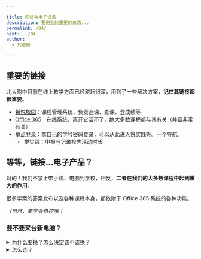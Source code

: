 ```yaml
---

title: 网络与电子设备
description: 要用到的重要的东西...
permalink: /04/
next: ../04
author:
  - 刘语辰

---
```


## 重要的链接

北大附中目前在线上教学方面已经耕耘很深，用到了一些解决方案，**记住其链接都很重要**。

- [希悦校园](https://bdfz.seiue.com)：课程管理系统，负责选课、查课、登成绩等
- [Office 365](https://office.com)：在线系统，离开它活不了，绝大多数课程都与其有关（并且非常有关）
- [单点登录](bdfz-cas.pkuschool.edu.cn)：拿自己的学号密码登录，可以从此进入悦实践等。一个导航。
  - 悦实践：申报与记录校内活动时长

## 等等，链接...电子产品？

对的！我们不禁止带手机、电脑到学校，相反，**二者在我们的大多数课程中起到重大的作用**。

很多学案的答案发布以及各种课程本身，都依附于 Office 365 系统的各种功能。

*（当然，要学会自控哦！*

### 要不要来台新电脑？

<details>
  <summary>为什么要换？怎么决定该不该换？</summary>

#### 因为：用的多？

对于想要换电脑的学生和家长而言，这个都蛮重要的。

在北大附中，电脑是一种很重要的东西；日常写文案（尤其是写作课）需要、上课很多情况下需要、技术课程几乎必须要、用于访问 O365 必须要。

可以这么说：

- 在北大附中，不带电脑，你活不下去的。

#### 因为：可能会影响学习？

这里的“影响学习”指的**不是电脑本身影响学习**，
是电脑的本身使用状况会影响你的学习状态和心情。
如果你的电脑用的很顺，就不会有相关"debuff"，而如果你的电脑不符合你的需要或者卡出翔抑或是屏幕垃圾，就会导致心情不好继而导致学习成绩下降。

强烈建议：至少这次不要吝啬为自己选择一个好用的笔记本电脑。

##### 哪种一定该换（满足任意一条即可）

- 机型距离发布 5 年以上
- 重量超过 2kg 的非游戏本
- 内存为 4G 及以下 或 只有机械盘 => 卡出翔（此时如预算较少则建议升级电脑配置）
- 正常工作续航不超过3个小时（的轻薄本、“全能本”）
- 键盘手感你无法忍受的
- 夏季散热风扇狂转，影响系统正常运行（且伴随着日常使用的卡顿）
- 游戏本条件：
  - 散热不要太吵（不然会打扰别人学习的！）
  - 实际上不建议携带游戏本，除非有频繁的游戏需要

##### 哪种不建议带到学校

- 重量超过 2kg 的任何笔记本电脑（习武之人可以忽略）
- 台式机、一体机（当然！）

##### 哪种完全没问题，不用考虑，直接带过来

- 近两年发布的超极本、全能本（即搭载MX150、MX250或类似显卡）
- 运行 Windows 10
- 内存 ≥ 8G
- 价格高于 ￥8000

#### 因为：性能？

在北大附中，你有无尽的可能，你可能会上手很多额外的、从未做过的工作，这些都会对计算机的CPU与显卡性能有一定的挑战。

但是在实际上手之前无法预料，所以先知道“买新不买旧”即可。

#### 因为：笔记？

在校内的 O365 系统之下，OneNote + 触控笔 + 触摸屏 笔记大法很爽的！
  
</details>

<details>
  <summary>怎么选？</summary>
  
  既然刚才都说了为什么要换、在什么情况下要换了，这里讲的就是——怎么寻找一个合适的、正常的的电脑以及相关基础知识。
本文章仅针对笔记本电脑。

## 禁止去实体店买

按经验来讲，小白在那里会被宰的。很可能被被“狸猫换太子”，或者被诱导到其他更烂的机型。
所以，**纯小白禁止去实体店买**。

然后，有些小伙伴可能想买高端笔记本电脑，直接就去找 Macbook 系列了。先别急，等我说完——

## Mac 不要盲目购买

近几个版本的 Macbook 均有一些问题，不管是硬件上的还是纯粹的智商税问题，都有。
几条建议：

- 不是果粉别上 Macbook / Macbook Air。
  - 老款目前偏向电子垃圾，新款用了极低压处理器（是什么稍后说），性能堪忧。
  - 新款没啥性价比。
- Macbook Pro 看情况。如果你不喜欢以下任一问题，请直接忽略：
  - 键程超短如钢板的键盘
  - 奇怪的散热设计，导致性能不能完全发挥
  - 不稳定的设计（如：屏线门、蝶式键盘）
- 这个系列的性价比不算高，请谨慎考虑

总之，如果对 macOS 没有很大的需求，**不建议购买**。
也不建议买来装 Windows，这样买*没有什么意义*，没有 iOS 与 macOS 的联动功能

## 别考虑只用 iPad

首先，我的观点：iPad **不应该是** 北大附中使用的生产力工具，不能作为主要机使用。
由于鼠标支持十分的鶸、相关 Office 365 软件功能较弱、扩展性极弱等弱点，*强烈*不建议作为唯一的替代其他的笔记本的电子产品。

## 砸钱进去！

一般来讲，笔记本的价格梯度远远高于手机（当然，iPhone 除外）；事实上，约5000元价位的机器只是相对中端的机器；且一般来讲，**价格越高，体验更好**。

虽然价格更高并不能带来更好的硬件性能，但会带来：

- 更好的屏幕
- 更好的外观设计
- 更可靠的兼容性
- 更好的做工
- （可能也有）同样的硬件，更好的性能发挥

为了你将长时间使用的这台笔记本电脑的使用的顺畅性，建议往里砸钱，越高越好。

## 三思而后行！

看中某个型号之后，请先进行以下步骤再做出决定：

1. 先仔细看一遍官网参数
2. 再去网上搜相关评测，权衡利弊
3. 最后，如有条件，建议去品牌实体店（而非电脑城）接触一下（但是不买！）

## 二合一设备怎么样？

近年以来，多个厂商已经推出了多款二合一设备（一般为平板 + 软键盘可插拔形态）。
其便捷性十分优秀，并且有充足的配件支持（如手写笔）；
由于其本身形态，性能发挥会略弱于（或者显著弱于，当处理器后缀是Y时）传统的笔记本电脑。

<details>

电脑之间的参数比较多，且其细节也是非常多。在这里简单说一下各参数的意义（以及重点的不能买参数，以“黑名单”标记

- CPU：电脑的处理器。
  - 做电脑能处理的很多事情，并且一般自带核显
  - 黑名单：
    - Intel 6代及以前的处理器（形如: iX 6XXX）
    - 末尾带Y的处理器（*除非你根本没还有任何性能要求*）
  - 主流：英特尔
  - 【续航问题】游戏本常用的标压处理器（末尾为H）会带来更差的续航


- 显卡：处理图形内容。
  - 核显（核心显卡）也能满足诸多日常需要，没需求别上独显（独立显卡）
  - 黑名单：940MX, MX110, MX130；这三个都是徒有其名却没性能
  - 主流：
    - 集显：UHD620（英特尔）, Vega 10（AMD）
    - 入门级独显（性能说得过去）：MX150, MX250（与前者区别不大）
    - 游戏级独显（仅列举Nvidia家的产品）：GTX 10XX, GTX 16XX, RTX20XX
  - 【性能问题】独立显卡可能对电脑的性能发挥产生影响，实际发挥与散热有关
  - 【续航问题】独显会造成续航的一定损失


- 屏幕：显示图形内容。
  - 【重要】这关乎你的眼睛！
  - 五档：
    - 差：45%NTSC TN 和 45%NTSC IPS 以下（或者干脆不标
    - 中：72%NTSC （≠100%sRGB）
    - 良：100%sRGB
    - 优：良+分辨率高于1080p+偏色小
    - 优+：出厂校色、P3、Adobe RGB...
  - 游戏频率高的话，建议使用 144hz 电竞屏幕
  - 加分项：
    - 触控、亮度、比例3：2（不包括游戏本）
  - 【续航】分辨率过高可能导致续航降低，2K分辨率足够

- 做工
  - 这个看个人喜好，一般与价格成正比。建议实际到店体验，**进行比较**（如和 Surface Laptop 2 比较）。

- 键盘与触摸板
  - 没什么好说的，自己试试**击键手感**和**键位**（如果设计有大硬伤可能造成使用上不适）再决定就行了。
  - 【加分项】键盘背光（晚上使用）、功能键

- 接口
  - 忌：只有一种接口，即 USB Type C（除非你是转接头爱好者）
  - 【校内加分项】还有 Mini DisplayPort 接口的电脑，可以直接接投影仪
  - 看自己需求决定，不要盲目跟随
</details></details>
